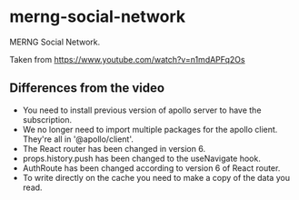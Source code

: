 # merng-social-network
MERNG Social Network.

Taken from https://www.youtube.com/watch?v=n1mdAPFq2Os

## Differences from the video
- You need to install previous version of apollo server to have the subscription.
- We no longer need to import multiple packages for the apollo client. They're all in '@apollo/client'.
- The React router has been changed in version 6.
- props.history.push has been changed to the useNavigate hook.
- AuthRoute has been changed according to version 6 of React router.
- To write directly on the cache you need to make a copy of the data you read.
